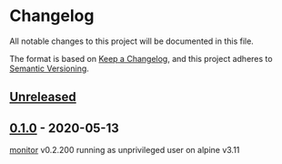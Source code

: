 # Changelog
All notable changes to this project will be documented in this file.

The format is based on [Keep a Changelog](https://keepachangelog.com/en/1.0.0/),
and this project adheres to [Semantic Versioning](https://semver.org/spec/v2.0.0.html).

## [Unreleased]

## [0.1.0] - 2020-05-13
[monitor](https://github.com/andrewjfreyer/monitor) v0.2.200
running as unprivileged user on alpine v3.11

[Unreleased]: https://git.hammerle.me/fphammerle/docker-andrewjfreyer-mqtt-bluetooth-presence-monitor/compare/v0.1.0...HEAD
[0.1.0]: https://git.hammerle.me/fphammerle/docker-andrewjfreyer-mqtt-bluetooth-presence-monitor/src/0.1.0
